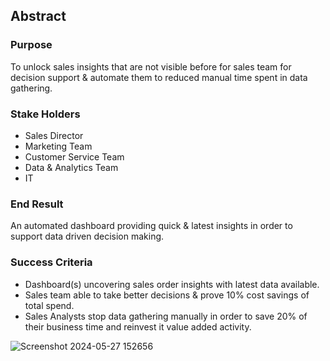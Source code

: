 ## Abstract

### Purpose
To unlock sales insights that are not visible before for sales team for decision support & automate them to reduced manual time spent in data gathering.

### Stake Holders
- Sales Director
- Marketing Team
- Customer Service Team
- Data & Analytics Team
- IT

### End Result
An automated dashboard providing quick & latest insights in order to support data driven decision making.

### Success Criteria
- Dashboard(s) uncovering sales order insights with latest data available.
- Sales team able to take better decisions & prove 10% cost savings of total spend.
- Sales Analysts stop data gathering manually in order to save 20% of their business time and reinvest it value added activity.


![Screenshot 2024-05-27 152656](https://github.com/sharmiladulmi/Sales-Dataset-using-Power-BI/assets/75578997/ce08d7ee-ae95-4687-bf8b-d17891982e51)
